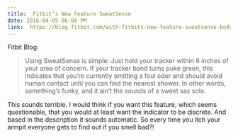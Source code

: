 ```yaml
---
title:  Fitbit’s New Feature SweatSense
date: 2016-04-05 06:04 PM
link:  https://blog.fitbit.com/with-fitbits-new-feature-sweatsense-body-odor-is-no-longer-a-guessing-game/
---
```


Fitbit Blog:

> Using SweatSense is simple: Just hold your tracker within 6 inches of your area of concern. If your tracker band turns puke green, this indicates that you’re currently emitting a foul odor and should avoid human contact until you can find the nearest shower. In other words, something’s funky, and it ain’t the sounds of a sweet sax solo.

This sounds terrible. I would think if you want this feature, which seems questionable, that you would at least want the indicator to be discrete. And based in the description it sounds automatic. So every time you itch your armpit everyone gets to find out if you smell bad?!
